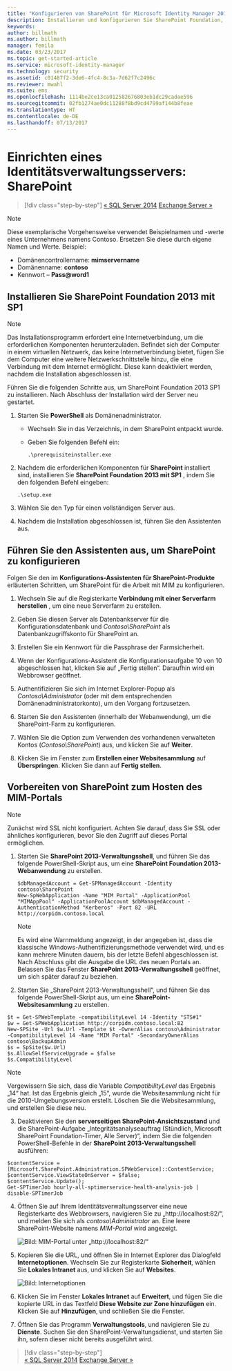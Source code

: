 ```yaml
---
title: "Konfigurieren von SharePoint für Microsoft Identity Manager 2016 | Microsoft-Dokumentation"
description: Installieren und konfigurieren Sie SharePoint Foundation, sodass es die MIM-Portalseite hosten kann.
keywords: 
author: billmath
ms.author: billmath
manager: femila
ms.date: 03/23/2017
ms.topic: get-started-article
ms.service: microsoft-identity-manager
ms.technology: security
ms.assetid: c01487f2-3de6-4fc4-8c3a-7d62f7c2496c
ms.reviewer: mwahl
ms.suite: ems
ms.openlocfilehash: 1114be2ce13ca012582676803eb1dc29cadae596
ms.sourcegitcommit: 02fb1274ae0dc11288f8bd9cd4799af144b8feae
ms.translationtype: HT
ms.contentlocale: de-DE
ms.lasthandoff: 07/13/2017
---
```

# Einrichten eines Identitätsverwaltungsservers: SharePoint
<a id="set-up-an-identity-management-server-sharepoint" class="xliff"></a>

>[!div class="step-by-step"]
[« SQL Server 2014](prepare-server-sql2014.md)
[Exchange Server »](prepare-server-exchange.md)

> [!NOTE]
> Diese exemplarische Vorgehensweise verwendet Beispielnamen und -werte eines Unternehmens namens Contoso. Ersetzen Sie diese durch eigene Namen und Werte. Beispiel:
> - Domänencontrollername: **mimservername**
> - Domänenname: **contoso**
> - Kennwort – **Pass@word1**


## Installieren Sie **SharePoint Foundation 2013 mit SP1**
<a id="install-sharepoint-foundation-2013-with-sp1" class="xliff"></a>

> [!NOTE]
> Das Installationsprogramm erfordert eine Internetverbindung, um die erforderlichen Komponenten herunterzuladen. Befindet sich der Computer in einem virtuellen Netzwerk, das keine Internetverbindung bietet, fügen Sie dem Computer eine weitere Netzwerkschnittstelle hinzu, die eine Verbindung mit dem Internet ermöglicht. Diese kann deaktiviert werden, nachdem die Installation abgeschlossen ist.

Führen Sie die folgenden Schritte aus, um SharePoint Foundation 2013 SP1 zu installieren. Nach Abschluss der Installation wird der Server neu gestartet.

1.  Starten Sie **PowerShell** als Domänenadministrator.

    -   Wechseln Sie in das Verzeichnis, in dem SharePoint entpackt wurde.

    -   Geben Sie folgenden Befehl ein:

        ```
        .\prerequisiteinstaller.exe
        ```

2.  Nachdem die erforderlichen Komponenten für **SharePoint** installiert sind, installieren Sie **SharePoint Foundation 2013 mit SP1** , indem Sie den folgenden Befehl eingeben:

    ```
    .\setup.exe
    ```

3.  Wählen Sie den Typ für einen vollständigen Server aus.

4.  Nachdem die Installation abgeschlossen ist, führen Sie den Assistenten aus.

## Führen Sie den Assistenten aus, um SharePoint zu konfigurieren
<a id="run-the-wizard-to-configure-sharepoint" class="xliff"></a>

Folgen Sie den im **Konfigurations-Assistenten für SharePoint-Produkte** erläuterten Schritten, um SharePoint für die Arbeit mit MIM zu konfigurieren.

1. Wechseln Sie auf die Registerkarte **Verbindung mit einer Serverfarm herstellen** , um eine neue Serverfarm zu erstellen.

2. Geben Sie diesen Server als Datenbankserver für die Konfigurationsdatenbank und *Contoso\SharePoint* als Datenbankzugriffskonto für SharePoint an.

3. Erstellen Sie ein Kennwort für die Passphrase der Farmsicherheit.

4. Wenn der Konfigurations-Assistent die Konfigurationsaufgabe 10 von 10 abgeschlossen hat, klicken Sie auf „Fertig stellen“. Daraufhin wird ein Webbrowser geöffnet.

5. Authentifizieren Sie sich im Internet Explorer-Popup als *Contoso\Administrator* (oder mit dem entsprechenden Domänenadministratorkonto), um den Vorgang fortzusetzen.

6. Starten Sie den Assistenten (innerhalb der Webanwendung), um die SharePoint-Farm zu konfigurieren.

7. Wählen Sie die Option zum Verwenden des vorhandenen verwalteten Kontos (*Contoso\SharePoint*) aus, und klicken Sie auf **Weiter**.

8. Klicken Sie im Fenster zum **Erstellen einer Websitesammlung** auf **Überspringen**.  Klicken Sie dann auf **Fertig stellen**.

## Vorbereiten von SharePoint zum Hosten des MIM-Portals
<a id="prepare-sharepoint-to-host-the-mim-portal" class="xliff"></a>

> [!NOTE]
> Zunächst wird SSL nicht konfiguriert. Achten Sie darauf, dass Sie SSL oder ähnliches konfigurieren, bevor Sie den Zugriff auf dieses Portal ermöglichen.

1. Starten Sie  **SharePoint 2013-Verwaltungsshell**, und führen Sie das folgende PowerShell-Skript aus, um eine **SharePoint Foundation 2013-Webanwendung** zu erstellen.

    ```
    $dbManagedAccount = Get-SPManagedAccount -Identity contoso\SharePoint
    New-SpWebApplication -Name "MIM Portal" -ApplicationPool "MIMAppPool" -ApplicationPoolAccount $dbManagedAccount -AuthenticationMethod "Kerberos" -Port 82 -URL http://corpidm.contoso.local
    ```

    > [!NOTE]
    > Es wird eine Warnmeldung angezeigt, in der angegeben ist, dass die klassische Windows-Authentifizierungsmethode verwendet wird, und es kann mehrere Minuten dauern, bis der letzte Befehl abgeschlossen ist. Nach Abschluss gibt die Ausgabe die URL des neuen Portals an. Belassen Sie das Fenster **SharePoint 2013-Verwaltungsshell** geöffnet, um sich später darauf zu beziehen.

2. Starten Sie „SharePoint 2013-Verwaltungsshell“, und führen Sie das folgende PowerShell-Skript aus, um eine **SharePoint-Websitesammlung** zu erstellen.

  ```
  $t = Get-SPWebTemplate -compatibilityLevel 14 -Identity "STS#1"
  $w = Get-SPWebApplication http://corpidm.contoso.local:82
  New-SPSite -Url $w.Url -Template $t -OwnerAlias contoso\Administrator
  -CompatibilityLevel 14 -Name "MIM Portal" -SecondaryOwnerAlias contoso\BackupAdmin
  $s = SpSite($w.Url)
  $s.AllowSelfServiceUpgrade = $false
  $s.CompatibilityLevel
  ```

  > [!NOTE]
  > Vergewissern Sie sich, dass die Variable *CompatibilityLevel* das Ergebnis „14“ hat. Ist das Ergebnis gleich „15“, wurde die Websitesammlung nicht für die 2010-Umgebungsversion erstellt. Löschen Sie die Websitesammlung, und erstellen Sie diese neu.

3. Deaktivieren Sie den **serverseitigen SharePoint-Ansichtszustand** und die SharePoint-Aufgabe „Integritätsanalyseauftrag (Stündlich, Microsoft SharePoint Foundation-Timer, Alle Server)“, indem Sie die folgenden PowerShell-Befehle in der **SharePoint 2013-Verwaltungsshell** ausführen:

  ```
  $contentService = [Microsoft.SharePoint.Administration.SPWebService]::ContentService;
  $contentService.ViewStateOnServer = $false;
  $contentService.Update();
  Get-SPTimerJob hourly-all-sptimerservice-health-analysis-job | disable-SPTimerJob
  ```

4. Öffnen Sie auf Ihrem Identitätsverwaltungsserver eine neue Registerkarte des Webbrowsers, navigieren Sie zu „http://localhost:82/“, und melden Sie sich als *contoso\Administrator* an.  Eine leere SharePoint-Website namens *MIM-Portal* wird angezeigt.

    ![Bild: MIM-Portal unter „http://localhost:82/“](media/MIM-DeploySP1.png)

5. Kopieren Sie die URL, und öffnen Sie in Internet Explorer das Dialogfeld **Internetoptionen**. Wechseln Sie zur Registerkarte **Sicherheit**, wählen Sie **Lokales Intranet** aus, und klicken Sie auf **Websites**.

    ![Bild: Internetoptionen](media/MIM-DeploySP2.png)

6. Klicken Sie im Fenster **Lokales Intranet** auf **Erweitert**, und fügen Sie die kopierte URL in das Textfeld **Diese Website zur Zone hinzufügen** ein. Klicken Sie auf **Hinzufügen**, und schließen Sie die Fenster.

7. Öffnen Sie das Programm **Verwaltungstools**, und navigieren Sie zu **Dienste**. Suchen Sie den SharePoint-Verwaltungsdienst, und starten Sie ihn, sofern dieser nicht bereits ausgeführt wird.

>[!div class="step-by-step"]  
[« SQL Server 2014](prepare-server-sql2014.md)
[Exchange Server »](prepare-server-exchange.md)
